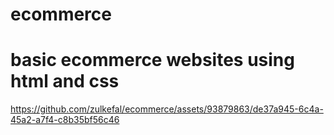 # ecommerce
# basic ecommerce websites using html and css


https://github.com/zulkefal/ecommerce/assets/93879863/de37a945-6c4a-45a2-a7f4-c8b35bf56c46

